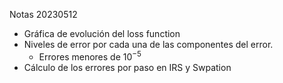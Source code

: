 Notas 20230512

* Gráfica de evolución del loss function
* Niveles de error por cada una de las componentes del error.
    * Errores menores de $10^{-5}$
* Cálculo de los errores por paso en IRS y Swpation